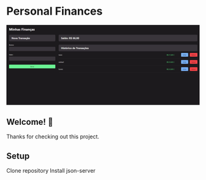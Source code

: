 # Personal Finances

![Design preview for the web](preview.png)

## Welcome! 👋

Thanks for checking out this project.

## Setup

Clone repository
Install json-server